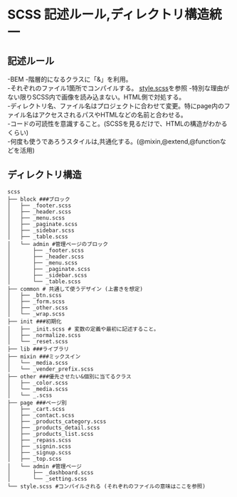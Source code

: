 # SCSS 記述ルール,ディレクトリ構造統一

## 記述ルール
-BEM
-階層的になるクラスに「&」を利用。  
-それぞれのファイル1箇所でコンパイルする。 [style.scss](URL)を参照
-特別な理由がない限りSCSS内で画像を読み込まない。HTML側で対処する。  
-ディレクトリ名、ファイル名はプロジェクトに合わせて変更。特にpage内のファイル名はアクセスされるパスやHTMLなどの名前と合わせる。  
-コードの可読性を意識すること。(SCSSを見るだけで、HTMLの構造がわかるくらい)   
-何度も使うであろうスタイルは,共通化する。(@mixin,@extend,@functionなどを活用)

## ディレクトリ構造
```
scss
├── block ###ブロック
│   ├── _footer.scss
│   ├── _header.scss
│   ├── _menu.scss
│   ├── _paginate.scss
│   ├── _sidebar.scss
│   ├── _table.scss
│   └── admin #管理ページのブロック
│       ├── _footer.scss
│       ├── _header.scss
│       ├── _menu.scss
│       ├── _paginate.scss
│       ├── _sidebar.scss
│       └── _table.scss
├── common # 共通して使うデザイン (上書きを想定)
│   ├── _btn.scss
│   ├── _form.scss
│   ├── _other.scss
│   └── _wrap.scss
├── init ###初期化
│   ├── _init.scss # 変数の定義や最初に記述すること。
│   ├── _normalize.scss
│   └── _reset.scss
├── lib ###ライブラリ
├── mixin ###ミックスイン
│   └── _media.scss
│   └── _vender_prefix.scss
├── other ###優先させたい&個別に当てるクラス
│   ├── _color.scss
│   └── _media.scss
│   └── _.scss
├── page ###ページ別
│   ├── _cart.scss
│   ├── _contact.scss
│   ├── _products_category.scss
│   ├── _products_detail.scss
│   ├── _products_list.scss
│   ├── _repass.scss
│   ├── _signin.scss
│   ├── _signup.scss
│   ├── _top.scss
│   └── admin #管理ページ
│       ├── _dashboard.scss
│       └── _setting.scss
└── style.scss #コンパイルされる (それぞれのファイルの意味はここを参照)
```

